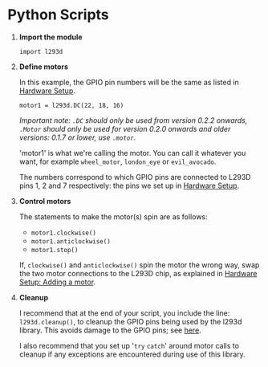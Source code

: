 # Python Scripts

1. **Import the module**
   
   ```import l293d```

2. **Define motors**
   
   In this example, the GPIO pin numbers will be the same as listed in [Hardware Setup](#hardware-setup).
   
   ```motor1 = l293d.DC(22, 18, 16)```
   
   *Important note: `.DC` should only be used from version 0.2.2 onwards, `.Motor` should only be used for version 0.2.0 onwards and older versions: 0.1.7 or lower, use `.motor`.*
   
   'motor1' is what we're calling the motor. You can call it whatever you want, for example `wheel_motor`, `london_eye` or `evil_avocado`.
   
   The numbers correspond to which GPIO pins are connected to L293D pins 1, 2 and 7 respectively: the pins we set up in [Hardware Setup](#hardware-setup).

3. **Control motors**
   
   The statements to make the motor(s) spin are as follows:
   
   - `motor1.clockwise()`
   - `motor1.anticlockwise()`
   - `motor1.stop()`
   
   If, `clockwise()` and `anticlockwise()` spin the motor the wrong way, swap the two motor connections to the L293D chip, as explained in [Hardware Setup: Adding a motor](#adding-a-motor).

4. **Cleanup**
   
   I recommend that at the end of your script, you include the line: `l293d.cleanup()`, to cleanup the GPIO pins being used by the l293d library. This avoids damage to the GPIO pins; see [here](http://raspi.tv/2013/rpi-gpio-basics-3-how-to-exit-gpio-programs-cleanly-avoid-warnings-and-protect-your-pi).

   I also recommend that you set up '`try` `catch`' around motor calls to cleanup if any exceptions are encountered during use of this library.
